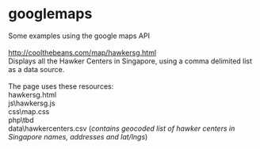 # googlemaps
Some examples using the google maps API<br/>
<br/>
<a href="http://coolthebeans.com/map/hawkersg.html">http://coolthebeans.com/map/hawkersg.html</a><br/>
Displays all the Hawker Centers in Singapore, using a comma delimited list as a data source.<br/>
<br/>
The page uses these resources:<br/>
hawkersg.html<br/>
js\hawkersg.js<br/>
css\map.css <br/>
php\tbd <br/>
data\hawkercenters.csv (<i>contains geocoded list of hawker centers in Singapore names, addresses and lat/lngs</i>)<br/>
